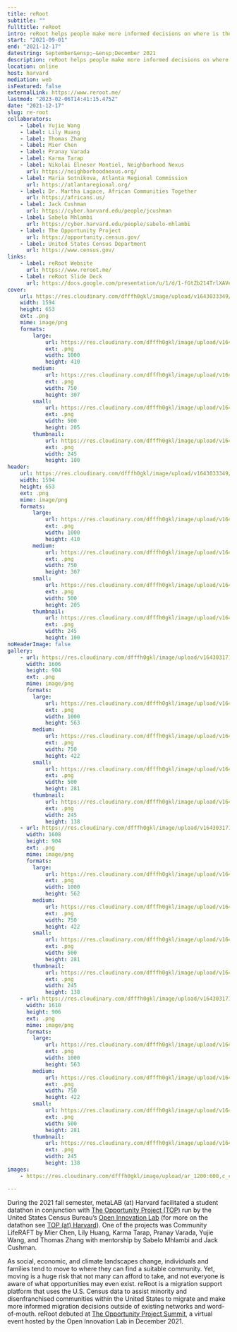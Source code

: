 ```yaml
---
title: reRoot
subtitle: ""
fulltitle: reRoot
intro: reRoot helps people make more informed decisions on where is the best place to move in the United States, outside of existing networks and word-of-mouth.
start: "2021-09-01"
end: "2021-12-17"
datestring: September&ensp;–&ensp;December 2021
description: reRoot helps people make more informed decisions on where is the best place to move in the United States, outside of existing networks and word-of-mo…
location: online
host: harvard
mediation: web
isFeatured: false
externalLink: https://www.reroot.me/
lastmod: "2023-02-06T14:41:15.475Z"
date: "2021-12-17"
slug: re-root
collaborators:
    - label: Yujie Wang
    - label: Lily Huang
    - label: Thomas Zhang
    - label: Mier Chen
    - label: Pranay Varada
    - label: Karma Tarap
    - label: Nikolai Elneser Montiel, Neighborhood Nexus
      url: https://neighborhoodnexus.org/
    - label: Maria Sotnikova, Atlanta Regional Commission
      url: https://atlantaregional.org/
    - label: Dr. Martha Lagace, African Communities Together
      url: https://africans.us/
    - label: Jack Cushman
      url: https://cyber.harvard.edu/people/jcushman
    - label: Sabelo Mhlambi
      url: https://cyber.harvard.edu/people/sabelo-mhlambi
    - label: The Opportunity Project
      url: https://opportunity.census.gov/
    - label: United States Census Department
      url: https://www.census.gov/
links:
    - label: reRoot Website
      url: https://www.reroot.me/
    - label: reRoot Slide Deck
      url: https://docs.google.com/presentation/u/1/d/1-fGtZb214TrlXAVevUIskqv5PK4PYwjZTPkPXtNHZVs/edit#slide=id.p
cover:
    url: https://res.cloudinary.com/dfffh0gkl/image/upload/v1643033349/Screen_Shot_2022_01_24_at_8_41_07_AM_e55ef3f653.png
    width: 1594
    height: 653
    ext: .png
    mime: image/png
    formats:
        large:
            url: https://res.cloudinary.com/dfffh0gkl/image/upload/v1643033351/large_Screen_Shot_2022_01_24_at_8_41_07_AM_e55ef3f653.png
            ext: .png
            width: 1000
            height: 410
        medium:
            url: https://res.cloudinary.com/dfffh0gkl/image/upload/v1643033351/medium_Screen_Shot_2022_01_24_at_8_41_07_AM_e55ef3f653.png
            ext: .png
            width: 750
            height: 307
        small:
            url: https://res.cloudinary.com/dfffh0gkl/image/upload/v1643033352/small_Screen_Shot_2022_01_24_at_8_41_07_AM_e55ef3f653.png
            ext: .png
            width: 500
            height: 205
        thumbnail:
            url: https://res.cloudinary.com/dfffh0gkl/image/upload/v1643033349/thumbnail_Screen_Shot_2022_01_24_at_8_41_07_AM_e55ef3f653.png
            ext: .png
            width: 245
            height: 100
header:
    url: https://res.cloudinary.com/dfffh0gkl/image/upload/v1643033349/Screen_Shot_2022_01_24_at_8_41_07_AM_e55ef3f653.png
    width: 1594
    height: 653
    ext: .png
    mime: image/png
    formats:
        large:
            url: https://res.cloudinary.com/dfffh0gkl/image/upload/v1643033351/large_Screen_Shot_2022_01_24_at_8_41_07_AM_e55ef3f653.png
            ext: .png
            width: 1000
            height: 410
        medium:
            url: https://res.cloudinary.com/dfffh0gkl/image/upload/v1643033351/medium_Screen_Shot_2022_01_24_at_8_41_07_AM_e55ef3f653.png
            ext: .png
            width: 750
            height: 307
        small:
            url: https://res.cloudinary.com/dfffh0gkl/image/upload/v1643033352/small_Screen_Shot_2022_01_24_at_8_41_07_AM_e55ef3f653.png
            ext: .png
            width: 500
            height: 205
        thumbnail:
            url: https://res.cloudinary.com/dfffh0gkl/image/upload/v1643033349/thumbnail_Screen_Shot_2022_01_24_at_8_41_07_AM_e55ef3f653.png
            ext: .png
            width: 245
            height: 100
noHeaderImage: false
gallery:
    - url: https://res.cloudinary.com/dfffh0gkl/image/upload/v1643031718/Screen_Shot_2022_01_24_at_8_41_07_AM_52d55fc006.png
      width: 1606
      height: 904
      ext: .png
      mime: image/png
      formats:
        large:
            url: https://res.cloudinary.com/dfffh0gkl/image/upload/v1643031722/large_Screen_Shot_2022_01_24_at_8_41_07_AM_52d55fc006.png
            ext: .png
            width: 1000
            height: 563
        medium:
            url: https://res.cloudinary.com/dfffh0gkl/image/upload/v1643031722/medium_Screen_Shot_2022_01_24_at_8_41_07_AM_52d55fc006.png
            ext: .png
            width: 750
            height: 422
        small:
            url: https://res.cloudinary.com/dfffh0gkl/image/upload/v1643031722/small_Screen_Shot_2022_01_24_at_8_41_07_AM_52d55fc006.png
            ext: .png
            width: 500
            height: 281
        thumbnail:
            url: https://res.cloudinary.com/dfffh0gkl/image/upload/v1643031719/thumbnail_Screen_Shot_2022_01_24_at_8_41_07_AM_52d55fc006.png
            ext: .png
            width: 245
            height: 138
    - url: https://res.cloudinary.com/dfffh0gkl/image/upload/v1643031718/Screen_Shot_2022_01_24_at_8_41_28_AM_9aa41d755a.png
      width: 1608
      height: 904
      ext: .png
      mime: image/png
      formats:
        large:
            url: https://res.cloudinary.com/dfffh0gkl/image/upload/v1643031719/large_Screen_Shot_2022_01_24_at_8_41_28_AM_9aa41d755a.png
            ext: .png
            width: 1000
            height: 562
        medium:
            url: https://res.cloudinary.com/dfffh0gkl/image/upload/v1643031720/medium_Screen_Shot_2022_01_24_at_8_41_28_AM_9aa41d755a.png
            ext: .png
            width: 750
            height: 422
        small:
            url: https://res.cloudinary.com/dfffh0gkl/image/upload/v1643031721/small_Screen_Shot_2022_01_24_at_8_41_28_AM_9aa41d755a.png
            ext: .png
            width: 500
            height: 281
        thumbnail:
            url: https://res.cloudinary.com/dfffh0gkl/image/upload/v1643031718/thumbnail_Screen_Shot_2022_01_24_at_8_41_28_AM_9aa41d755a.png
            ext: .png
            width: 245
            height: 138
    - url: https://res.cloudinary.com/dfffh0gkl/image/upload/v1643031718/Screen_Shot_2022_01_24_at_8_41_39_AM_090440f58a.png
      width: 1610
      height: 906
      ext: .png
      mime: image/png
      formats:
        large:
            url: https://res.cloudinary.com/dfffh0gkl/image/upload/v1643031721/large_Screen_Shot_2022_01_24_at_8_41_39_AM_090440f58a.png
            ext: .png
            width: 1000
            height: 563
        medium:
            url: https://res.cloudinary.com/dfffh0gkl/image/upload/v1643031722/medium_Screen_Shot_2022_01_24_at_8_41_39_AM_090440f58a.png
            ext: .png
            width: 750
            height: 422
        small:
            url: https://res.cloudinary.com/dfffh0gkl/image/upload/v1643031722/small_Screen_Shot_2022_01_24_at_8_41_39_AM_090440f58a.png
            ext: .png
            width: 500
            height: 281
        thumbnail:
            url: https://res.cloudinary.com/dfffh0gkl/image/upload/v1643031719/thumbnail_Screen_Shot_2022_01_24_at_8_41_39_AM_090440f58a.png
            ext: .png
            width: 245
            height: 138
images:
    - https://res.cloudinary.com/dfffh0gkl/image/upload/ar_1200:600,c_crop/c_limit,h_1200,w_600/v1643033349/Screen_Shot_2022_01_24_at_8_41_07_AM_e55ef3f653.png

---
```

During the 2021 fall semester, metaLAB (at) Harvard facilitated a student datathon in conjunction with [The Opportunity Project (TOP)](https://opportunity.census.gov) run by the United States Census Bureau’s [Open Innovation Lab](https://coil.census.gov) (for more on the datathon see [TOP (at) Harvard](https://mlml.io/p/top-at-harvard/)). One of the projects was Community LifeRAFT by Mier Chen, Lily Huang, Karma Tarap, Pranay Varada, Yujie Wang, and Thomas Zhang with mentorship by Sabelo Mhlambi and Jack Cushman.

As social, economic, and climate landscapes change, individuals and families tend to move to where they can find a suitable community. Yet, moving is a huge risk that not many can afford to take, and not everyone is aware of what opportunities may even exist. reRoot is a migration support platform that uses the U.S. Census data to assist minority and disenfranchised communities within the United States to migrate and make more informed migration decisions outside of existing networks and word-of-mouth. reRoot debuted at [The Opportunity Project Summit](https://emamo.com/event/TOPSummit2021), a virtual event hosted by the Open Innovation Lab in December 2021.
